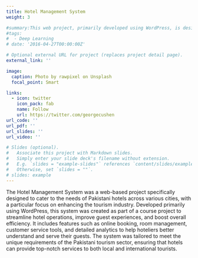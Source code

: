 ```yaml
---
title: Hotel Management System
weight: 3

#summary:This web project, primarily developed using WordPress, is designed to streamline and enhance hotel management operations.
#tags:
#  - Deep Learning
# date: '2016-04-27T00:00:00Z'

# Optional external URL for project (replaces project detail page).
external_link: ''

image:
  caption: Photo by rawpixel on Unsplash
  focal_point: Smart

links:
  - icon: twitter
    icon_pack: fab
    name: Follow
    url: https://twitter.com/georgecushen
url_code: ''
url_pdf: ''
url_slides: ''
url_video: ''

# Slides (optional).
#   Associate this project with Markdown slides.
#   Simply enter your slide deck's filename without extension.
#   E.g. `slides = "example-slides"` references `content/slides/example-slides.md`.
#   Otherwise, set `slides = ""`.
# slides: example
---
```


The Hotel Management System was a web-based project specifically designed to cater to the needs of Pakistani hotels across various cities, with a particular focus on enhancing the tourism industry. Developed primarily using WordPress, this system was created as part of a course project to streamline hotel operations, improve guest experiences, and boost overall efficiency. It includes features such as online booking, room management, customer service tools, and detailed analytics to help hoteliers better understand and serve their guests. The system was tailored to meet the unique requirements of the Pakistani tourism sector, ensuring that hotels can provide top-notch services to both local and international tourists.

